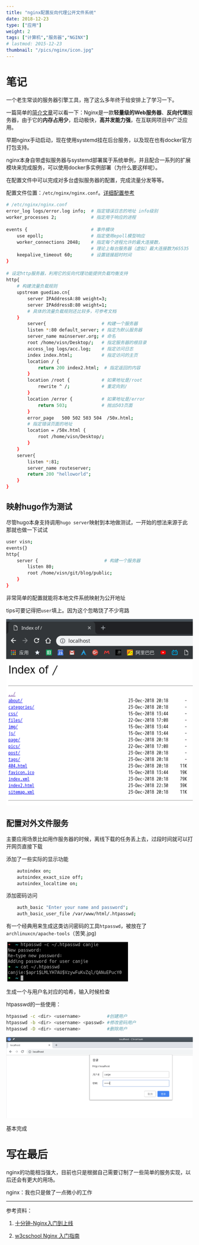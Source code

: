 ```yaml
---
title: "nginx配置反向代理公开文件系统"
date: 2018-12-23
type: ["应用"]
weight: 2
tags: ["计算机","服务器","NGINX"]
# lastmod: 2015-12-23
thumbnail: "/pics/nginx/icon.jpg"
---
```


# 笔记

一个老生常谈的服务器引擎工具，拖了这么多年终于给安排上了学习一下。

一篇简单的[简介文章](http://blog.51cto.com/zhangfengzhe/2064524)可以看一下：Nginx是一款**轻量级的Web服务器**、**反向代理**服务器，由于它的**内存占用少**，启动极快，**高并发能力强**，在互联网项目中广泛应用。

早期nginx手动启动，现在使用systemd挂在后台服务，以及现在也有docker官方打包支持。

nginx本身自带虚拟服务器与systemd部署属于系统单例，并且配合一系列的扩展模块来完成服务，可以使用docker多实例部署（为什么要这样呢）。

在配置文件中可以完成对多台虚拟服务器的配置，完成流量分发等等。

配置文件位置：``/etc/nginx/nginx.conf``。[详细配置参考](https://www.w3cschool.cn/nginx/nginx-d1aw28wa.html)

```bash
# /etc/nginx/nginx.conf
error_log logs/error.log info;  # 指定错误日志的地址 info级别
worker_processes 2;             # 指定用于响应的进程

events {                        # 事件模块
    use epoll;                  # 指定使用epoll模型响应
    worker_connections 2048;    # 指定每个进程允许的最大连接数，
                                # 理论上每台服务器（虚拟）最大连接数为65535
    keepalive_timeout 60;       # 设置链接超时时间
}

# 设定http服务器，利用它的反向代理功能提供负载均衡支持
http{
    # 构建流量负载规则
    upstream guediao.cn{
        server IPAddressA:80 weight=3;
        server IPAddressB:80 weight=1;
        # 具体的流量负载规则还比较多，可参考文档
    }
        server{                     # 构建一个服务器
        listen *:80 default_server; # 指定为默认服务器
        server_name mainserver.org; # 命名
        root /home/visn/Desktop/;   # 指定服务器的根目录
        access_log logs/acc.log;    # 指定访问日志
        index index.html;           # 指定访问的主页
        location / {
            return 200 index2.html;  # 指定返回的内容
        }
        location /root {            # 如果地址是/root
            rewrite ^ /;            # 重定向到/
        }
        location /error {           # 如果地址是/error
            return 503;             # 抛出503页面
        }
        error_page   500 502 503 504  /50x.html;
        # 指定错误页面的地址
        location = /50x.html {
            root /home/visn/Desktop/;
        }
    }
    server{
        listen *:81;
        server_name routeserver;
        return 200 "helloworld";
    }
}
```
## 映射hugo作为测试

尽管hugo本身支持调用``hugo server``映射到本地做测试，一开始的想法来源于此那就也做一下试试

```bash
user visn;
events{}
http{
    server {                         # 构建一个服务器
        listen 80;   
        root /home/visn/git/blog/public;
    }
}
```

非常简单的配置就能将本地文件系统映射为公开地址

tips可要记得把``user``填上。因为这个忽略饶了不少弯路

![](/pics/nginx/01.png)

## 配置对外文件服务

主要应用场景比如用作服务器的时候，离线下载的任务丢上去，过段时间就可以打开网页直接下载

添加了一些实际的显示功能
```bash
    autoindex on;
    autoindex_exact_size off;
    autoindex_localtime on;
```

添加密码访问
```bash
    auth_basic "Enter your name and password";
    auth_basic_user_file /var/www/html/.htpasswd;
```
有一个经典用来生成这类访问密码的工具``htpasswd``，被放在了``archlinuxcn/apache-tools``（苦笑.jpg)

![](/pics/nginx/02.png)

生成一个与用户名对应的哈希，输入时候检查

htpasswd的一些使用：
```bash
htpasswd -c <dir> <username>          #创建用户
htpasswd -b <dir> <username> <passwd> #修改密码用户
htpasswd -D <dir> <username>          #删除用户
```

![](/pics/nginx/03.png)

基本完成

# 写在最后
nginx的功能相当强大，目前也只是根据自己需要订制了一些简单的服务实现，以后还会有更大的用场。

nginx：我也只是做了一点微小的工作

---
参考资料：

1. [十分钟-Nginx入门到上线](https://juejin.im/post/58846fceb123db7389d2b70e)

2. [w3cschool Nginx 入门指南](https://www.w3cschool.cn/nginx/)